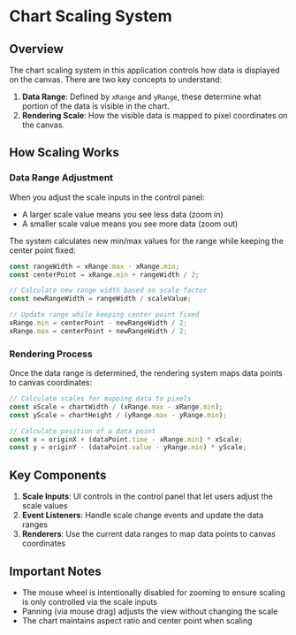 # Chart Scaling System

## Overview

The chart scaling system in this application controls how data is displayed on the canvas. There are two key concepts to understand:

1. **Data Range**: Defined by `xRange` and `yRange`, these determine what portion of the data is visible in the chart.
2. **Rendering Scale**: How the visible data is mapped to pixel coordinates on the canvas.

## How Scaling Works

### Data Range Adjustment

When you adjust the scale inputs in the control panel:

- A larger scale value means you see less data (zoom in)
- A smaller scale value means you see more data (zoom out)

The system calculates new min/max values for the range while keeping the center point fixed:

```javascript
const rangeWidth = xRange.max - xRange.min;
const centerPoint = xRange.min + rangeWidth / 2;

// Calculate new range width based on scale factor
const newRangeWidth = rangeWidth / scaleValue;

// Update range while keeping center point fixed
xRange.min = centerPoint - newRangeWidth / 2;
xRange.max = centerPoint + newRangeWidth / 2;
```

### Rendering Process

Once the data range is determined, the rendering system maps data points to canvas coordinates:

```javascript
// Calculate scales for mapping data to pixels
const xScale = chartWidth / (xRange.max - xRange.min);
const yScale = chartHeight / (yRange.max - yRange.min);

// Calculate position of a data point
const x = originX + (dataPoint.time - xRange.min) * xScale;
const y = originY - (dataPoint.value - yRange.min) * yScale;
```

## Key Components

1. **Scale Inputs**: UI controls in the control panel that let users adjust the scale values
2. **Event Listeners**: Handle scale change events and update the data ranges
3. **Renderers**: Use the current data ranges to map data points to canvas coordinates

## Important Notes

- The mouse wheel is intentionally disabled for zooming to ensure scaling is only controlled via the scale inputs
- Panning (via mouse drag) adjusts the view without changing the scale
- The chart maintains aspect ratio and center point when scaling
